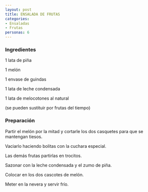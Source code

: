 ```yaml
---
layout: post
title: ENSALADA DE FRUTAS
categories:
- Ensaladas
- Frutas
personas: 6 
---
```

<h3>Ingredientes</h3>
1 lata de piña

1 melón

1 envase de guindas

1 lata de leche condensada

1 lata de melocotones al natural

(se pueden sustituir por frutas del tiempo)

<h3>Preparación</h3>
Partir el melón por la mitad y cortarle los dos casquetes para que se mantengan tiesos.

Vaciarlo haciendo bolitas con la cuchara especial.

Las demás frutas partirlas en trocitos.

Sazonar con la leche condensada y el zumo de piña.

Colocar en los dos cascotes de melón.

Meter en la nevera y servir frío.

